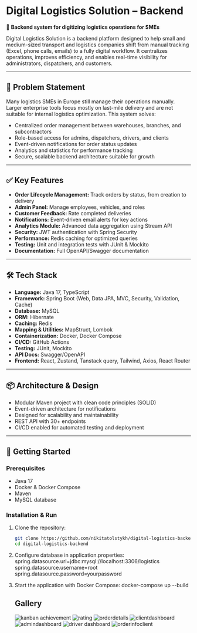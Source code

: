 # Digital Logistics Solution – Backend

🚀 **Backend system for digitizing logistics operations for SMEs**

Digital Logistics Solution is a backend platform designed to help small and medium-sized transport and logistics companies shift from manual tracking (Excel, phone calls, emails) to a fully digital workflow. It centralizes operations, improves efficiency, and enables real-time visibility for administrators, dispatchers, and customers.

---

## 🎯 Problem Statement

Many logistics SMEs in Europe still manage their operations manually. Larger enterprise tools focus mostly on last-mile delivery and are not suitable for internal logistics optimization. This system solves:

- Centralized order management between warehouses, branches, and subcontractors  
- Role-based access for admins, dispatchers, drivers, and clients  
- Event-driven notifications for order status updates  
- Analytics and statistics for performance tracking  
- Secure, scalable backend architecture suitable for growth

---

## ✅ Key Features

- **Order Lifecycle Management:** Track orders by status, from creation to delivery  
- **Admin Panel:** Manage employees, vehicles, and roles  
- **Customer Feedback:** Rate completed deliveries  
- **Notifications:** Event-driven email alerts for key actions  
- **Analytics Module:** Advanced data aggregation using Stream API  
- **Security:** JWT authentication with Spring Security  
- **Performance:** Redis caching for optimized queries  
- **Testing:** Unit and integration tests with JUnit & Mockito  
- **Documentation:** Full OpenAPI/Swagger documentation  

---

## 🛠️ Tech Stack

- **Language:** Java 17, TypeScript  
- **Framework:** Spring Boot (Web, Data JPA, MVC, Security, Validation, Cache)  
- **Database:** MySQL  
- **ORM:** Hibernate  
- **Caching:** Redis  
- **Mapping & Utilities:** MapStruct, Lombok  
- **Containerization:** Docker, Docker Compose  
- **CI/CD:** GitHub Actions  
- **Testing:** JUnit, Mockito  
- **API Docs:** Swagger/OpenAPI
- **Frontend:** React, Zustand, Tanstack query, Tailwind, Axios, React Router

---

## 📦 Architecture & Design

- Modular Maven project with clean code principles (SOLID)  
- Event-driven architecture for notifications  
- Designed for scalability and maintainability  
- REST API with 30+ endpoints  
- CI/CD enabled for automated testing and deployment  

---

## 🚀 Getting Started

### Prerequisites

- Java 17  
- Docker & Docker Compose  
- Maven  
- MySQL database  

### Installation & Run

1. Clone the repository:
   ```bash
   git clone https://github.com/nikitatolstykh/digital-logistics-backend.git
   cd digital-logistics-backend

2. Configure database in application.properties:
   spring.datasource.url=jdbc:mysql://localhost:3306/logistics
   spring.datasource.username=root
   spring.datasource.password=yourpassword

3. Start the application with Docker Compose:
   docker-compose up --build

   ## Gallery
   ![kanban achievement](https://github.com/user-attachments/assets/2233b7d5-e65a-43e1-8a97-10f7a6b244b9)
   ![rating](https://github.com/user-attachments/assets/893c5985-c538-4bc9-8b2d-e2be90f41c51)
   ![orderdetails](https://github.com/user-attachments/assets/4f7451bd-7b13-4e85-ab79-44c30341f20e)
   ![clientdashboard](https://github.com/user-attachments/assets/b7f845f3-6722-455e-bb34-d88af510139a)
   ![admindashboard](https://github.com/user-attachments/assets/a28946f2-d32e-4353-938d-bd0326c0b17c)
   ![driver dashboard](https://github.com/user-attachments/assets/9ed3ee1d-d134-4856-97f8-097bcc71b54b)
   ![orderinfoclient](https://github.com/user-attachments/assets/71b978b5-836d-49f9-85f6-b5b23ef96077)



